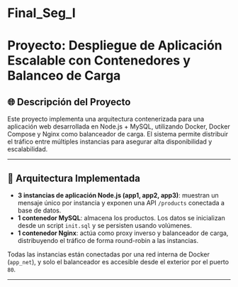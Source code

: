 # Final_Seg_I
# Proyecto: Despliegue de Aplicación Escalable con Contenedores y Balanceo de Carga

## 🌐 Descripción del Proyecto

Este proyecto implementa una arquitectura contenerizada para una aplicación web desarrollada en Node.js + MySQL, utilizando Docker, Docker Compose y Nginx como balanceador de carga. El sistema permite distribuir el tráfico entre múltiples instancias para asegurar alta disponibilidad y escalabilidad.

---

## 🧱 Arquitectura Implementada

- **3 instancias de aplicación Node.js (app1, app2, app3)**: muestran un mensaje único por instancia y exponen una API `/products` conectada a base de datos.
- **1 contenedor MySQL**: almacena los productos. Los datos se inicializan desde un script `init.sql` y se persisten usando volúmenes.
- **1 contenedor Nginx**: actúa como proxy inverso y balanceador de carga, distribuyendo el tráfico de forma round-robin a las instancias.

 Todas las instancias están conectadas por una red interna de Docker (`app_net`), y solo el balanceador es accesible desde el exterior por el puerto `80`.

---


